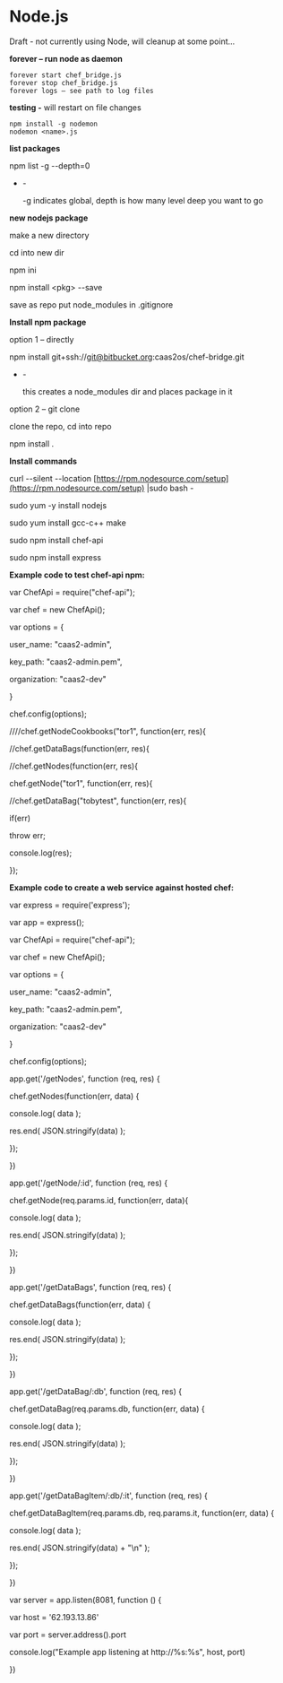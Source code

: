 # Node.js

Draft - not currently using Node, will cleanup at some point...

**forever – run node as daemon**

```
forever start chef_bridge.js 
forever stop chef_bridge.js
forever logs – see path to log files
```

**testing -** will restart on file changes

```
npm install -g nodemon
nodemon <name>.js
```

**list packages**

npm list -g --depth=0

*   \-

    &#x20;\-g indicates global, depth is how many level deep you want to go

**new nodejs package**

make a new directory

cd into new dir

npm ini

npm install \<pkg> --save

save as repo put node\_modules in .gitignore

**Install npm package**

option 1 – directly

npm install git+ssh://git@bitbucket.org:caas2os/chef-bridge.git

*   \-

    &#x20;this creates a node\_modules dir and places package in it

option 2 – git clone

clone the repo, cd into repo

npm install .

**Install commands**

curl --silent --location [https://rpm.nodesource.com/setup](https://rpm.nodesource.com/setup) |sudo bash -

sudo yum -y install nodejs

sudo yum install gcc-c++ make

sudo npm install chef-api

sudo npm install express

**Example code to test chef-api npm:**

var ChefApi = require("chef-api");

var chef = new ChefApi();

var options = {

user\_name: "caas2-admin",

key\_path: "caas2-admin.pem",

organization: "caas2-dev"

}

chef.config(options);

////chef.getNodeCookbooks("tor1", function(err, res){

//chef.getDataBags(function(err, res){

//chef.getNodes(function(err, res){

chef.getNode("tor1", function(err, res){

//chef.getDataBag("tobytest", function(err, res){

if(err)

throw err;

console.log(res);

});

**Example code to create a web service against hosted chef:**

var express = require('express');

var app = express();

var ChefApi = require("chef-api");

var chef = new ChefApi();

var options = {

user\_name: "caas2-admin",

key\_path: "caas2-admin.pem",

organization: "caas2-dev"

}

chef.config(options);

app.get('/getNodes', function (req, res) {

chef.getNodes(function(err, data) {

console.log( data );

res.end( JSON.stringify(data) );

});

})

app.get('/getNode/:id', function (req, res) {

chef.getNode(req.params.id, function(err, data){

console.log( data );

res.end( JSON.stringify(data) );

});

})

app.get('/getDataBags', function (req, res) {

chef.getDataBags(function(err, data) {

console.log( data );

res.end( JSON.stringify(data) );

});

})

app.get('/getDataBag/:db', function (req, res) {

chef.getDataBag(req.params.db, function(err, data) {

console.log( data );

res.end( JSON.stringify(data) );

});

})

app.get('/getDataBagItem/:db/:it', function (req, res) {

chef.getDataBagItem(req.params.db, req.params.it, function(err, data) {

console.log( data );

res.end( JSON.stringify(data) + "\n" );

});

})

var server = app.listen(8081, function () {

var host = '62.193.13.86'

var port = server.address().port

console.log("Example app listening at http://%s:%s", host, port)

})
